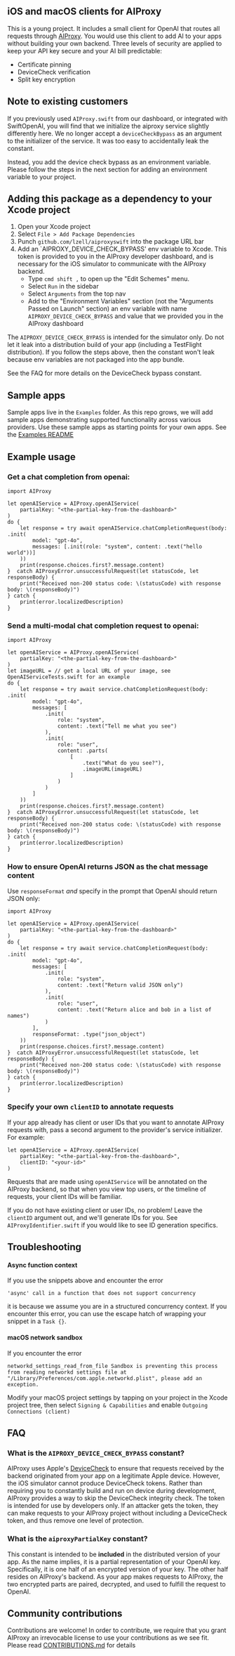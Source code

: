 ## iOS and macOS clients for AIProxy

This is a young project. It includes a small client for OpenAI that routes all
requests through [AIProxy](https://www.aiproxy.pro). You would use this client to add AI to your apps
without building your own backend. Three levels of security are applied to keep
your API key secure and your AI bill predictable:

- Certificate pinning
- DeviceCheck verification
- Split key encryption


## Note to existing customers

If you previously used `AIProxy.swift` from our dashboard, or integrated with
SwiftOpenAI, you will find that we initialize the aiproxy service slightly
differently here. We no longer accept a `deviceCheckBypass` as an argument to
the initializer of the service. It was too easy to accidentally leak the constant.

Instead, you add the device check bypass as an environment variable. Please follow
the steps in the next section for adding an environment variable to your project.


## Adding this package as a dependency to your Xcode project

1. Open your Xcode project
2. Select `File > Add Package Dependencies`
3. Punch `github.com/lzell/aiproxyswift` into the package URL bar
4. Add an `AIPROXY_DEVICE_CHECK_BYPASS' env variable to Xcode. This token is provided to you in the AIProxy
   developer dashboard, and is necessary for the iOS simulator to communicate with the AIProxy backend.
    - Type `cmd shift ,` to open up the "Edit Schemes" menu.
    - Select `Run` in the sidebar
    - Select `Arguments` from the top nav
    - Add to the "Environment Variables" section (not the "Arguments Passed on Launch" section) an env
      variable with name `AIPROXY_DEVICE_CHECK_BYPASS` and value that we provided you in the AIProxy dashboard


The `AIPROXY_DEVICE_CHECK_BYPASS` is intended for the simulator only. Do not let it leak into
a distribution build of your app (including a TestFlight distribution). If you follow the steps above,
then the constant won't leak because env variables are not packaged into the app bundle.

See the FAQ for more details on the DeviceCheck bypass constant.


## Sample apps

Sample apps live in the `Examples` folder. As this repo grows, we will add sample apps demonstrating
supported functionality across various providers. Use these sample apps as starting points for your
own apps. See the [Examples README](https://github.com/lzell/AIProxySwift/blob/main/Examples/README.md)



## Example usage

### Get a chat completion from openai:


    import AIProxy

    let openAIService = AIProxy.openAIService(
        partialKey: "<the-partial-key-from-the-dashboard>"
    )
    do {
        let response = try await openAIService.chatCompletionRequest(body: .init(
            model: "gpt-4o",
            messages: [.init(role: "system", content: .text("hello world"))]
        ))
        print(response.choices.first?.message.content)
    }  catch AIProxyError.unsuccessfulRequest(let statusCode, let responseBody) {
        print("Received non-200 status code: \(statusCode) with response body: \(responseBody)")
    } catch {
        print(error.localizedDescription)
    }


### Send a multi-modal chat completion request to openai:


    import AIProxy

    let openAIService = AIProxy.openAIService(
        partialKey: "<the-partial-key-from-the-dashboard>"
    )
    let imageURL = // get a local URL of your image, see OpenAIServiceTests.swift for an example
    do {
        let response = try await service.chatCompletionRequest(body: .init(
            model: "gpt-4o",
            messages: [
                .init(
                    role: "system",
                    content: .text("Tell me what you see")
                ),
                .init(
                    role: "user",
                    content: .parts(
                        [
                            .text("What do you see?"),
                            .imageURL(imageURL)
                        ]
                    )
                )
            ]
        ))
        print(response.choices.first?.message.content)
    }  catch AIProxyError.unsuccessfulRequest(let statusCode, let responseBody) {
        print("Received non-200 status code: \(statusCode) with response body: \(responseBody)")
    } catch {
        print(error.localizedDescription)
    }


### How to ensure OpenAI returns JSON as the chat message content

Use `responseFormat` *and* specify in the prompt that OpenAI should return JSON only:

    import AIProxy

    let openAIService = AIProxy.openAIService(
        partialKey: "<the-partial-key-from-the-dashboard>"
    )
    do {
        let response = try await service.chatCompletionRequest(body: .init(
            model: "gpt-4o",
            messages: [
                .init(
                    role: "system",
                    content: .text("Return valid JSON only")
                ),
                .init(
                    role: "user",
                    content: .text("Return alice and bob in a list of names")
                )
            ],
            responseFormat: .type("json_object")
        ))
        print(response.choices.first?.message.content)
    }  catch AIProxyError.unsuccessfulRequest(let statusCode, let responseBody) {
        print("Received non-200 status code: \(statusCode) with response body: \(responseBody)")
    } catch {
        print(error.localizedDescription)
    }



### Specify your own `clientID` to annotate requests

If your app already has client or user IDs that you want to annotate AIProxy requests with,
pass a second argument to the provider's service initializer. For example:

    let openAIService = AIProxy.openAIService(
        partialKey: "<the-partial-key-from-the-dashboard>",
        clientID: "<your-id>"
    )

Requests that are made using `openAIService` will be annotated on the AIProxy backend, so that
when you view top users, or the timeline of requests, your client IDs will be familiar.

If you do not have existing client or user IDs, no problem! Leave the `clientID` argument
out, and we'll generate IDs for you. See `AIProxyIdentifier.swift` if you would like to see
ID generation specifics.



## Troubleshooting

#### Async function context

If you use the snippets above and encounter the error

    'async' call in a function that does not support concurrency

it is because we assume you are in a structured concurrency context. If you encounter this
error, you can use the escape hatch of wrapping your snippet in a `Task {}`.


#### macOS network sandbox

If you encounter the error

    networkd_settings_read_from_file Sandbox is preventing this process from reading networkd settings file at "/Library/Preferences/com.apple.networkd.plist", please add an exception.

Modify your macOS project settings by tapping on your project in the Xcode project tree, then
select `Signing & Capabilities` and enable `Outgoing Connections (client)`


## FAQ


### What is the `AIPROXY_DEVICE_CHECK_BYPASS` constant?

AIProxy uses Apple's [DeviceCheck](https://developer.apple.com/documentation/devicecheck) to ensure
that requests received by the backend originated from your app on a legitimate Apple device.
However, the iOS simulator cannot produce DeviceCheck tokens. Rather than requiring you to
constantly build and run on device during development, AIProxy provides a way to skip the
DeviceCheck integrity check. The token is intended for use by developers only. If an attacker gets
the token, they can make requests to your AIProxy project without including a DeviceCheck token, and
thus remove one level of protection.

### What is the `aiproxyPartialKey` constant?

This constant is intended to be **included** in the distributed version of your app. As the name implies, it is a
partial representation of your OpenAI key. Specifically, it is one half of an encrypted version of your key.
The other half resides on AIProxy's backend. As your app makes requests to AIProxy, the two encrypted parts
are paired, decrypted, and used to fulfill the request to OpenAI.


## Community contributions

Contributions are welcome! In order to contribute, we require that you grant
AIProxy an irrevocable license to use your contributions as we see fit.
Please read [CONTRIBUTIONS.md](https://github.com/lzell/AIProxySwift/blob/main/CONTRIBUTIONS.md) for details
